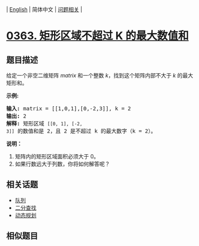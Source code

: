 
| [English](README_EN.md) | 简体中文 | [问题相关](QUESTION.md) |
# [0363. 矩形区域不超过 K 的最大数值和](https://leetcode-cn.com/problems/max-sum-of-rectangle-no-larger-than-k/)
## 题目描述
<p>给定一个非空二维矩阵&nbsp;<em>matrix&nbsp;</em>和一个整数<em> k</em>，找到这个矩阵内部不大于 <em>k</em> 的最大矩形和。</p>

<p><strong>示例:</strong></p>

<pre><strong>输入: </strong>matrix = [[1,0,1],[0,-2,3]], k = 2
<strong>输出: </strong>2 
<strong>解释:</strong>&nbsp;矩形区域&nbsp;<code>[[0, 1], [-2, 3]]</code>&nbsp;的数值和是 2，且 2 是不超过 k 的最大数字（k = 2）。
</pre>

<p><strong>说明：</strong></p>

<ol>
	<li>矩阵内的矩形区域面积必须大于 0。</li>
	<li>如果行数远大于列数，你将如何解答呢？</li>
</ol>

## 相关话题
- [队列](https://leetcode-cn.com/tag/queue)
- [二分查找](https://leetcode-cn.com/tag/binary-search)
- [动态规划](https://leetcode-cn.com/tag/dynamic-programming)
## 相似题目

